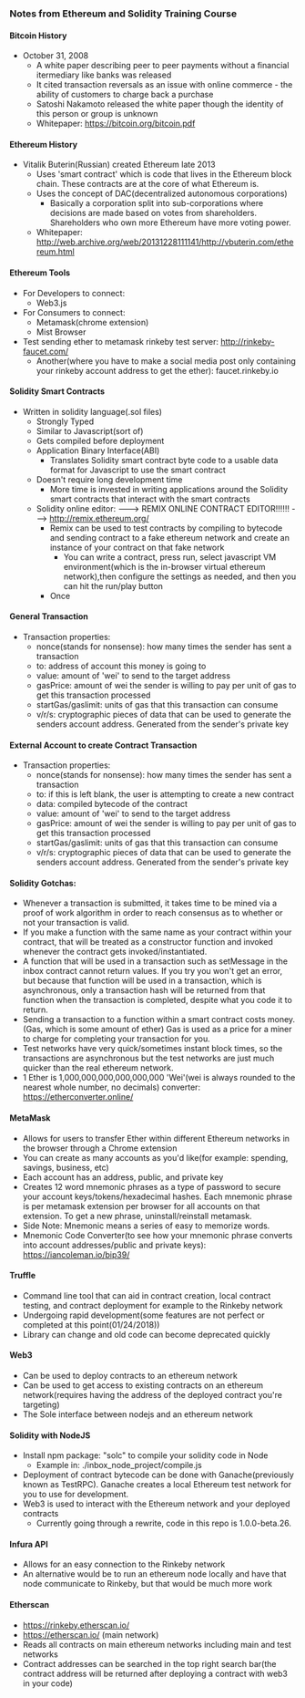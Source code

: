 ### Notes from Ethereum and Solidity Training Course

#### Bitcoin History
- October 31, 2008
  - A white paper describing peer to peer payments without a financial itermediary like banks was released
  -  It cited transaction reversals as an issue with online commerce - the ability of customers to charge back a purchase
  - Satoshi Nakamoto released the white paper though the identity of this person or group is unknown
  - Whitepaper: https://bitcoin.org/bitcoin.pdf

#### Ethereum History
- Vitalik Buterin(Russian) created Ethereum late 2013
  - Uses 'smart contract' which is code that lives in the Ethereum block chain. These contracts are at the core of what Ethereum is. 
  - Uses the concept of DAC(decentralized autonomous corporations)
    - Basically a corporation split into sub-corporations where decisions are made based on votes from shareholders. Shareholders who own more Ethereum have more voting power.
  - Whitepaper: http://web.archive.org/web/20131228111141/http://vbuterin.com/ethereum.html


#### Ethereum Tools
- For Developers to connect:
  - Web3.js
- For Consumers to connect:
  - Metamask(chrome extension)
  - Mist Browser
- Test sending ether to metamask rinkeby test server: http://rinkeby-faucet.com/
  - Another(where you have to make a social media post only containing your rinkeby account address to get the ether): faucet.rinkeby.io

#### Solidity Smart Contracts
- Written in solidity language(.sol files)
  - Strongly Typed
  - Similar to Javascript(sort of)
  - Gets compiled before deployment
  - Application Binary Interface(ABI)
    - Translates Solidity smart contract byte code to a usable data format for Javascript to use the smart contract
  - Doesn't require long development time
    - More time is invested in writing applications around the Solidity smart contracts that interact with the smart contracts
  - Solidity online editor: ---> REMIX ONLINE CONTRACT EDITOR!!!!!! ---> http://remix.ethereum.org/
    - Remix can be used to test contracts by compiling to bytecode and sending contract to a fake ethereum network and create an instance of your contract on that fake network
      - You can write a contract, press run, select javascript VM environment(which is the in-browser virtual ethereum network),then configure the settings as needed, and then you can hit the run/play button
    - Once 


#### General Transaction
- Transaction properties:
  - nonce(stands for nonsense): how many times the sender has sent a transaction
  - to: address of account this money is going to
  - value: amount of 'wei' to send to the target address
  - gasPrice: amount of wei the sender is willing to pay per unit of gas to get this transaction processed
  - startGas/gaslimit: units of gas that this transaction can consume
  - v/r/s: cryptographic pieces of data that can be used to generate the senders account address. Generated from the sender's private key

#### External Account to create Contract Transaction
- Transaction properties:
  - nonce(stands for nonsense): how many times the sender has sent a transaction
  - to: if this is left blank, the user is attempting to create a new contract
  - data: compiled bytecode of the contract
  - value: amount of 'wei' to send to the target address
  - gasPrice: amount of wei the sender is willing to pay per unit of gas to get this transaction processed
  - startGas/gaslimit: units of gas that this transaction can consume
  - v/r/s: cryptographic pieces of data that can be used to generate the senders account address. Generated from the sender's private key

#### Solidity Gotchas:
- Whenever a transaction is submitted, it takes time to be mined via a proof of work algorithm in order to reach consensus as to whether or not your transaction is valid. 
- If you make a function with the same name as your contract within your contract, that will be treated as a constructor function and invoked whenever the contract gets invoked/instantiated.
- A function that will be used in a transaction such as setMessage in the inbox contract cannot return values. If you try you won't get an error, but because that function will be used in a transaction, which is asynchronous, only a transaction hash will be returned from that function when the transaction is completed, despite what you code it to return. 
- Sending a transaction to a function within a smart contract costs money. (Gas, which is some amount of ether) Gas is used as a price for a miner to charge for completing your transaction for you. 
- Test networks have very quick/sometimes instant block times, so the transactions are asynchronous but the test networks are just much quicker than the real ethereum network. 
- 1 Ether is 1,000,000,000,000,000,000 'Wei'(wei is always rounded to the nearest whole number, no decimals) converter: https://etherconverter.online/


#### MetaMask
- Allows for users to transfer Ether within different Ethereum networks in the browser through a Chrome extension
- You can create as many accounts as you'd like(for example: spending, savings, business, etc)
- Each account has an address, public, and private key
- Creates 12 word mnemonic phrases as a type of password to secure your account keys/tokens/hexadecimal hashes. Each mnemonic phrase is per metamask extension per browser for all accounts on that extension. To get a new phrase, uninstall/reinstall metamask. 
- Side Note: Mnemonic means a series of easy to memorize words.
- Mnemonic Code Converter(to see how your mnemonic phrase converts into account addresses/public and private keys): https://iancoleman.io/bip39/

#### Truffle
- Command line tool that can aid in contract creation, local contract testing, and contract deployment for example to the Rinkeby network
- Undergoing rapid development(some features are not perfect or completed at this point(01/24/2018))
- Library can change and old code can become deprecated quickly

#### Web3
- Can be used to deploy contracts to an ethereum network
- Can be used to get access to existing contracts on an ethereum network(requires having the address of the deployed contract you're targeting)
- The Sole interface between nodejs and an ethereum network

#### Solidity with NodeJS
- Install npm package: "solc" to compile your solidity code in Node
  - Example in: ./inbox_node_project/compile.js
- Deployment of contract bytecode can be done with Ganache(previously known as TestRPC). Ganache creates a local Ethereum test network for you to use for development. 
- Web3 is used to interact with the Ethereum network and your deployed contracts
  - Currently going through a rewrite, code in this repo is 1.0.0-beta.26. 

#### Infura API
- Allows for an easy connection to the Rinkeby network
- An alternative would be to run an ethereum node locally and have that node communicate to Rinkeby, but that would be much more work

#### Etherscan
- https://rinkeby.etherscan.io/
- https://etherscan.io/   (main network)
- Reads all contracts on main ethereum networks including main and test networks
- Contract addresses can be searched in the top right search bar(the contract address will be returned after deploying a contract with web3 in your code)